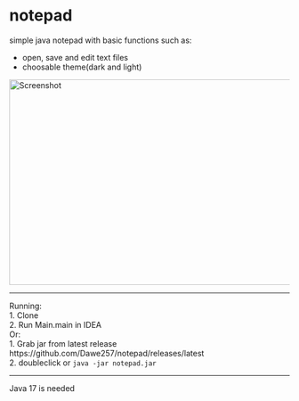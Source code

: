 # notepad
simple java notepad with basic functions such as:
<ul>
  <li>open, save and edit text files</li>
  <li>choosable theme(dark and light)
</ul>

<img src="https://i2.paste.pics/FKY2I.png" width="613" height="369" alt="Screenshot" align="center">
<hr>
Running:
<br>1. Clone
<br>2. Run Main.main in IDEA
<br>Or:
<br>1. Grab jar from latest release https://github.com/Dawe257/notepad/releases/latest
<br>2. doubleclick or <code>java -jar notepad.jar</code>
<hr>
Java 17 is needed
